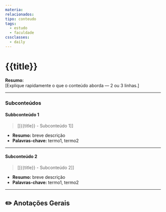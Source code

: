 ```yaml
---
materia:
relacionados:
tipo: conteudo
tags:
  - estudo
  - faculdade
cssclasses:
  - daily
---
```

#  {{title}}

**Resumo:**  
[Explique rapidamente o que o conteúdo aborda — 2 ou 3 linhas.]

---

### Subconteúdos

####  Subbconteúdo 1

>  [[{{title}} - Subconteúdo 1]]

- **Resumo:** breve descrição
- **Palavras-chave:** termo1, termo2

---

####  Subconteúdo 2

>  [[{{title}} - Subconteúdo 2]]

- **Resumo:** breve descrição
- **Palavras-chave:** termo1, termo2

---

## ✏️ Anotações Gerais
